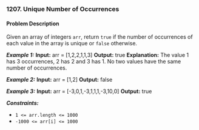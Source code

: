 ### 1207. Unique Number of Occurrences

#### Problem Description

Given an array of integers `arr`, return `true` if the number of occurrences of each value in the array is unique or `false` otherwise.

***Example 1:*** 
**Input:**  arr = [1,2,2,1,1,3]
**Output:**  true
**Explanation:** The value 1 has 3 occurrences, 2 has 2 and 3 has 1. No two values have the same number of occurrences.

***Example 2:*** 
**Input:**  arr = [1,2]
**Output:**  false

***Example 3:*** 
**Input:**  arr = [-3,0,1,-3,1,1,1,-3,10,0]
**Output:**  true
 
***Constraints:*** 
- `1 <= arr.length <= 1000`
- `-1000 <= arr[i] <= 1000`